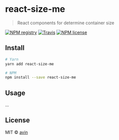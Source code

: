 # react-size-me

> React components for determine container size

[![NPM registry](https://img.shields.io/npm/v/react-size-me.svg?style=for-the-badge)](https://yarnpkg.com/en/package/react-size-me) [![Travis](https://img.shields.io/badge/ci-travis-green.svg?style=for-the-badge)](https://travis-ci.org/bvaughn/react-size-me) [![NPM license](https://img.shields.io/badge/license-mit-red.svg?style=for-the-badge)](LICENSE)

## Install

```bash
# Yarn
yarn add react-size-me

# NPM
npm install --save react-size-me
```

## Usage

...

## License

MIT © [avin](https://github.com/avin)

